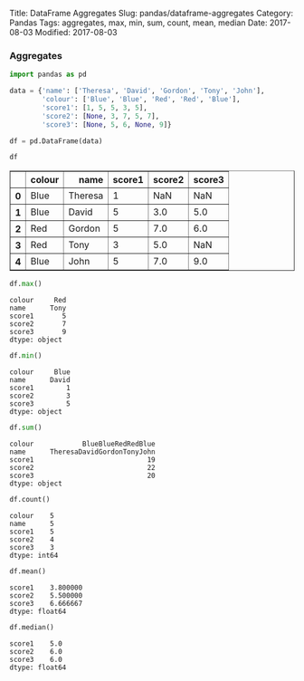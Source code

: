 Title: DataFrame Aggregates
Slug: pandas/dataframe-aggregates
Category: Pandas
Tags: aggregates, max, min, sum, count, mean, median
Date: 2017-08-03
Modified: 2017-08-03

### Aggregates


```python
import pandas as pd
```


```python
data = {'name': ['Theresa', 'David', 'Gordon', 'Tony', 'John'],
        'colour': ['Blue', 'Blue', 'Red', 'Red', 'Blue'],
        'score1': [1, 5, 5, 3, 5],
        'score2': [None, 3, 7, 5, 7],
        'score3': [None, 5, 6, None, 9]}

df = pd.DataFrame(data)
```


```python
df
```




<div>
<style>
    .dataframe thead tr:only-child th {
        text-align: right;
    }

    .dataframe thead th {
        text-align: left;
    }

    .dataframe tbody tr th {
        vertical-align: top;
    }
</style>
<table border="1" class="dataframe">
  <thead>
    <tr style="text-align: right;">
      <th></th>
      <th>colour</th>
      <th>name</th>
      <th>score1</th>
      <th>score2</th>
      <th>score3</th>
    </tr>
  </thead>
  <tbody>
    <tr>
      <th>0</th>
      <td>Blue</td>
      <td>Theresa</td>
      <td>1</td>
      <td>NaN</td>
      <td>NaN</td>
    </tr>
    <tr>
      <th>1</th>
      <td>Blue</td>
      <td>David</td>
      <td>5</td>
      <td>3.0</td>
      <td>5.0</td>
    </tr>
    <tr>
      <th>2</th>
      <td>Red</td>
      <td>Gordon</td>
      <td>5</td>
      <td>7.0</td>
      <td>6.0</td>
    </tr>
    <tr>
      <th>3</th>
      <td>Red</td>
      <td>Tony</td>
      <td>3</td>
      <td>5.0</td>
      <td>NaN</td>
    </tr>
    <tr>
      <th>4</th>
      <td>Blue</td>
      <td>John</td>
      <td>5</td>
      <td>7.0</td>
      <td>9.0</td>
    </tr>
  </tbody>
</table>
</div>




```python
df.max()
```




    colour     Red
    name      Tony
    score1       5
    score2       7
    score3       9
    dtype: object




```python
df.min()
```




    colour     Blue
    name      David
    score1        1
    score2        3
    score3        5
    dtype: object




```python
df.sum()
```




    colour            BlueBlueRedRedBlue
    name      TheresaDavidGordonTonyJohn
    score1                            19
    score2                            22
    score3                            20
    dtype: object




```python
df.count()
```




    colour    5
    name      5
    score1    5
    score2    4
    score3    3
    dtype: int64




```python
df.mean()
```




    score1    3.800000
    score2    5.500000
    score3    6.666667
    dtype: float64




```python
df.median()
```




    score1    5.0
    score2    6.0
    score3    6.0
    dtype: float64




```python

```
